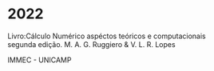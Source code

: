 # 2022  
  
Livro:Cálculo Numérico aspéctos teóricos e computacionais  
segunda edição. M. A. G. Ruggiero & V. L. R. Lopes  
  
IMMEC - UNICAMP